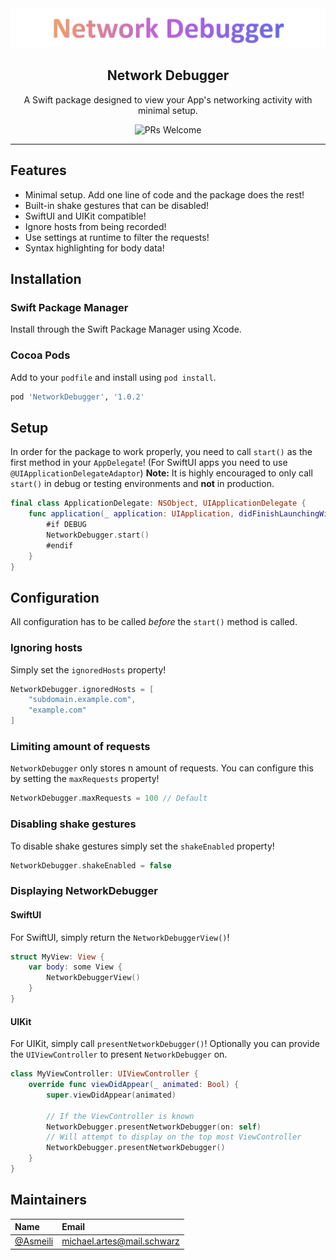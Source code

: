 <div align="center">
    <img src="./Assets/NetworkDebugger.png" alt="Network Debugger" />
    <h2>Network Debugger</h2>
    <p>A Swift package designed to view your App's networking activity with minimal setup.</p>
    <img src="https://img.shields.io/badge/PRs-Welcome-brightgreen.svg?style=flat-square" alt="PRs Welcome" />
</div>

---

## Features
- Minimal setup. Add one line of code and the package does the rest!
- Built-in shake gestures that can be disabled!
- SwiftUI and UIKit compatible!
- Ignore hosts from being recorded!
- Use settings at runtime to filter the requests!
- Syntax highlighting for body data!

## Installation

### Swift Package Manager
Install through the Swift Package Manager using Xcode.

### Cocoa Pods
Add to your `podfile` and install using `pod install`.
```ruby
pod 'NetworkDebugger', '1.0.2'
```

## Setup
In order for the package to work properly, you need to call `start()` as the first method in your `AppDelegate`! (For SwiftUI apps you need to use `@UIApplicationDelegateAdaptor`)
**Note:** It is highly encouraged to only call `start()` in debug or testing environments and **not** in production.
```swift
final class ApplicationDelegate: NSObject, UIApplicationDelegate {
    func application(_ application: UIApplication, didFinishLaunchingWithOptions launchOptions: [UIApplication.LaunchOptionsKey : Any]? = nil) -> Bool {
        #if DEBUG
        NetworkDebugger.start()
        #endif
    }
}
```

## Configuration
All configuration has to be called *before* the `start()` method is called.

### Ignoring hosts
Simply set the `ignoredHosts` property!
```swift
NetworkDebugger.ignoredHosts = [
    "subdomain.example.com",
    "example.com"
]
```

### Limiting amount of requests
`NetworkDebugger` only stores n amount of requests. You can configure this by setting the `maxRequests` property!
```swift
NetworkDebugger.maxRequests = 100 // Default
```

### Disabling shake gestures
To disable shake gestures simply set the `shakeEnabled` property!
```swift
NetworkDebugger.shakeEnabled = false
```

### Displaying NetworkDebugger

#### SwiftUI
For SwiftUI, simply return the `NetworkDebuggerView()`!
```swift
struct MyView: View {
    var body: some View {
        NetworkDebuggerView()
    }
}
```

#### UIKit
For UIKit, simply call `presentNetworkDebugger()`! Optionally you can provide the `UIViewController` to present `NetworkDebugger` on.
```swift
class MyViewController: UIViewController {
    override func viewDidAppear(_ animated: Bool) {
        super.viewDidAppear(animated)

        // If the ViewController is known
        NetworkDebugger.presentNetworkDebugger(on: self)
        // Will attempt to display on the top most ViewController
        NetworkDebugger.presentNetworkDebugger()
    }
}
```

## Maintainers
| Name                                   | Email                      |
| :------------------------------------- | :------------------------- |
| [@Asmeili](https://github.com/Asmeili) | michael.artes@mail.schwarz |
